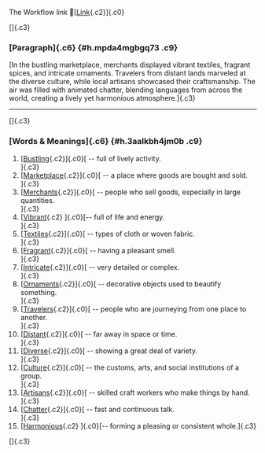 The Workflow link
👏[[Link](https://www.google.com/url?q=http://www.google.com&sa=D&source=editors&ust=1758779007561677&usg=AOvVaw2FYOaKD9oaK8iHCBJw2NNc){.c2}]{.c0}

[]{.c3}

### [Paragraph]{.c6} {#h.mpda4mgbgq73 .c9}

[In the bustling marketplace, merchants displayed vibrant textiles,
fragrant spices, and intricate ornaments. Travelers from distant lands
marveled at the diverse culture, while local artisans showcased their
craftsmanship. The air was filled with animated chatter, blending
languages from across the world, creating a lively yet harmonious
atmosphere.]{.c3}

------------------------------------------------------------------------

[]{.c3}

### [Words & Meanings]{.c6} {#h.3aalkbh4jm0b .c9}

1.  [[Bustling](https://www.google.com/url?q=http://www.google.com&sa=D&source=editors&ust=1758779007563613&usg=AOvVaw2Sw7KOxCIc-VUY8beHWHXF){.c2}]{.c0}[ --
    full of lively activity.\
    ]{.c3}
2.  [[Marketplace](https://www.google.com/url?q=http://www.google.com&sa=D&source=editors&ust=1758779007564039&usg=AOvVaw3LACgUBkAnAZUXoHt4yYxJ){.c2}]{.c0}[ --
    a place where goods are bought and sold.\
    ]{.c3}
3.  [[Merchants](https://www.google.com/url?q=http://www.google.com&sa=D&source=editors&ust=1758779007564416&usg=AOvVaw33-wkv6Umu-o3Dc8yY_bu3){.c2}]{.c0}[ --
    people who sell goods, especially in large quantities.\
    ]{.c3}
4.  [[Vibrant](https://www.google.com/url?q=http://www.google.com&sa=D&source=editors&ust=1758779007564813&usg=AOvVaw03aRG6nzEc-_OjYvN3GLov){.c2}
    ]{.c0}[-- full of life and energy.\
    ]{.c3}
5.  [[Textiles](https://www.google.com/url?q=http://www.google.com&sa=D&source=editors&ust=1758779007565126&usg=AOvVaw1Iy53li9IxoWSCmgc7lrZI){.c2}]{.c0}[ --
    types of cloth or woven fabric.\
    ]{.c3}
6.  [[Fragrant](https://www.google.com/url?q=http://www.google.com&sa=D&source=editors&ust=1758779007565473&usg=AOvVaw37llMx_InWACE6fg2B7Vhp){.c2}]{.c0}[ --
    having a pleasant smell.\
    ]{.c3}
7.  [[Intricate](https://www.google.com/url?q=http://www.google.com&sa=D&source=editors&ust=1758779007565794&usg=AOvVaw2QeVSHss99xm530kI3nfCI){.c2}]{.c0}[ --
    very detailed or complex.\
    ]{.c3}
8.  [[Ornaments](https://www.google.com/url?q=http://www.google.com&sa=D&source=editors&ust=1758779007566116&usg=AOvVaw2rhnz2-5-8BAw0d_SP2c-A){.c2}]{.c0}[ --
    decorative objects used to beautify something.\
    ]{.c3}
9.  [[Travelers](https://www.google.com/url?q=http://www.google.com&sa=D&source=editors&ust=1758779007566481&usg=AOvVaw0DJjzzzhRo42McVkHs6wnE){.c2}]{.c0}[ --
    people who are journeying from one place to another.\
    ]{.c3}
10. [[Distant](https://www.google.com/url?q=http://www.google.com&sa=D&source=editors&ust=1758779007566886&usg=AOvVaw2zh--N1oeMDh9y3srLGlId){.c2}]{.c0}[ --
    far away in space or time.\
    ]{.c3}
11. [[Diverse](https://www.google.com/url?q=http://www.google.com&sa=D&source=editors&ust=1758779007567217&usg=AOvVaw05ajeYzcZC0T1yv9MJMFtw){.c2}]{.c0}[ --
    showing a great deal of variety.\
    ]{.c3}
12. [[Culture](https://www.google.com/url?q=http://www.google.com&sa=D&source=editors&ust=1758779007567636&usg=AOvVaw0q8-9OYQm5MCQ-x-4oFKxi){.c2}]{.c0}[ --
    the customs, arts, and social institutions of a group.\
    ]{.c3}
13. [[Artisans](https://www.google.com/url?q=http://www.google.com&sa=D&source=editors&ust=1758779007568039&usg=AOvVaw19ecci4XSt-NiSYrGNHiSK){.c2}]{.c0}[ --
    skilled craft workers who make things by hand.\
    ]{.c3}
14. [[Chatter](https://www.google.com/url?q=http://www.google.com&sa=D&source=editors&ust=1758779007568406&usg=AOvVaw04DOdO7_B7Hvz3OIqcweE6){.c2}]{.c0}[ --
    fast and continuous talk.\
    ]{.c3}
15. [[Harmonious](https://www.google.com/url?q=http://www.google.com&sa=D&source=editors&ust=1758779007568743&usg=AOvVaw2yQzJ0XL4KqsRRYW0pZhuy){.c2}
    ]{.c0}[-- forming a pleasing or consistent whole.]{.c3}

[]{.c3}
